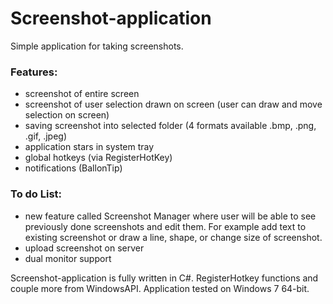 # Screenshot-application
Simple application for taking screenshots.

### Features:
- screenshot of entire screen
- screenshot of user selection drawn on screen (user can draw and move selection on screen)
- saving screenshot into selected folder (4 formats available .bmp, .png, .gif, .jpeg)
- application stars in system tray 
- global hotkeys (via RegisterHotKey)
- notifications (BallonTip)

### To do List:
- new feature called Screenshot Manager where user will be able to see previously done screenshots and edit them.
For example add text to existing screenshot or draw a line, shape, or change size of screenshot.
- upload screenshot on server 
- dual monitor support

Screenshot-application is fully written in C#. RegisterHotkey functions and couple more from WindowsAPI. Application tested on Windows 7 64-bit.

